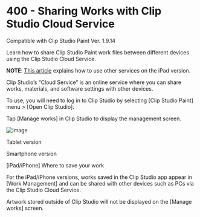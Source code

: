 # 400 - Sharing Works with Clip Studio Cloud Service

Compatible with Clip Studio Paint Ver. 1.9.14

Learn how to share Clip Studio Paint work files between different devices using the Clip Studio Cloud Service.

**NOTE**: [This article](https://tips.clip-studio.com/en-us/articles/594) explains how to use other services on the iPad version.

Clip Studio’s “Cloud Service” is an online service where you can share works, materials, and software settings with other devices.

To use, you will need to log in to Clip Studio by selecting [Clip Studio Paint] menu > [Open Clip Studio].

Tap [Manage works] in Clip Studio to display the management screen.

![image](https://github.com/vanHeemstraSystems/clip-studio-paint/assets/1499433/6dd0c0b3-d895-4e53-b223-dc9252852221)

Tablet version


Smartphone version


[iPad/iPhone] Where to save your work

For the iPad/iPhone versions, works saved in the Clip Studio app appear in [Work Management] and can be shared with other devices such as PCs via the Clip Studio Cloud Service.

Artwork stored outside of Clip Studio will not be displayed on the [Manage works] screen.
